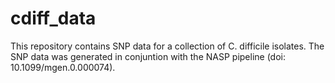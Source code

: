 # cdiff_data

This repository contains SNP data for a collection of C. difficile isolates. The SNP data was generated in conjuntion with the NASP pipeline (doi: 10.1099/mgen.0.000074).
